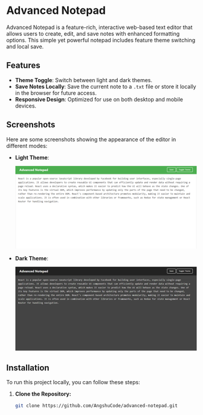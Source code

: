 # Advanced Notepad

Advanced Notepad is a feature-rich, interactive web-based text editor that allows users to create, edit, and save notes with enhanced formatting options. This simple yet powerful notepad includes feature theme switching and local save.

## Features
- **Theme Toggle**: Switch between light and dark themes.
- **Save Notes Locally**: Save the current note to a `.txt` file or store it locally in the browser for future access.
- **Responsive Design**: Optimized for use on both desktop and mobile devices.

## Screenshots

Here are some screenshots showing the appearance of the editor in different modes:

- **Light Theme**:

    ![Light Theme](images/light.png)

- **Dark Theme**:

    ![Dark Theme](images/dark.png)

## Installation

To run this project locally, you can follow these steps:

1. **Clone the Repository:**

   ```bash
   git clone https://github.com/AngshuCode/advanced-notepad.git
